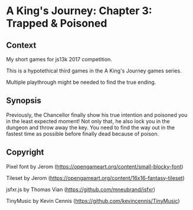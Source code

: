# A King's Journey: Chapter 3: Trapped & Poisoned

## Context
My short games for js13k 2017 competition.

This is a hypotethical third games in the A King's Journey games series.

Multiple playthrough might be needed to find the true ending.

## Synopsis
Previously, the Chancellor finally show his true intention and poisoned you in the least expected moment!
Not only that, he also lock you in the dungeon and throw away the key. You need to find the way out in the fastest time as possible before finally dead because of poison.

## Copyright
Pixel font by Jerom (https://opengameart.org/content/small-blocky-font)

Tileset by Jerom (https://opengameart.org/content/16x16-fantasy-tileset)

jsfxr.js by Thomas Vian (https://github.com/mneubrand/jsfxr)

TinyMusic by Kevin Cennis (https://github.com/kevincennis/TinyMusic)